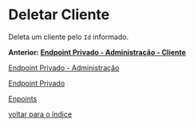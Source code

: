 # Deletar Cliente

Deleta um cliente pelo `Id` informado.

**Anterior: [Endpoint Privado - Administração - Cliente](../../../docs/endpoints/README.md#cliente)**

[Endpoint Privado - Administração](../../../docs/endpoints/README.md#endpoint-privado---administração)

[Endpoint Privado](../../../docs/endpoints/README.md#endpoint-privado)

[Enpoints](../../../docs/endpoints/README.md)

[voltar para o índice](../../../README.md#lista-de-conteúdo)
